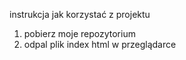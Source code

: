 instrukcja jak korzystać z projektu

1. pobierz moje repozytorium
2. odpal plik index html w przeglądarce
